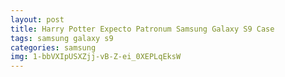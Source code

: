 ```yaml
---
layout: post
title: Harry Potter Expecto Patronum Samsung Galaxy S9 Case
tags: samsung galaxy s9
categories: samsung
img: 1-bbVXIpUSXZjj-vB-Z-ei_0XEPLqEksW
---
```

